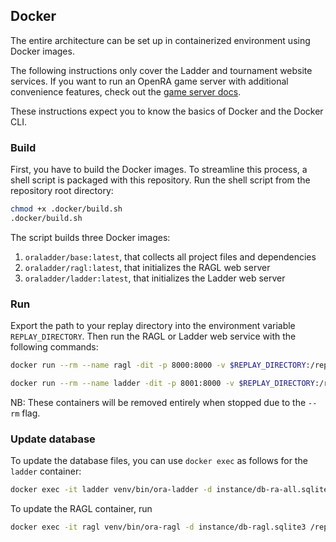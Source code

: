 ## Docker

The entire architecture can be set up in containerized environment using Docker images.

The following instructions only cover the Ladder and tournament website services. If you want to run an OpenRA game server with additional convenience features, check out the [game server docs](./ladder_server/README.md).

These instructions expect you to know the basics of Docker and the Docker CLI.

### Build

First, you have to build the Docker images. To streamline this process, a shell script
is packaged with this repository. Run the shell script from the repository root
directory:

```sh
chmod +x .docker/build.sh
.docker/build.sh
```

The script builds three Docker images:

1. `oraladder/base:latest`, that collects all project files and dependencies
2. `oraladder/ragl:latest`, that initializes the RAGL web server
3. `oraladder/ladder:latest`, that initializes the Ladder web server

### Run

Export the path to your replay directory into the environment variable
`REPLAY_DIRECTORY`. Then run the RAGL or Ladder web service with the following
commands:

```sh
docker run --rm --name ragl -dit -p 8000:8000 -v $REPLAY_DIRECTORY:/replays/:ro oraladder/ragl:latest
```

```sh
docker run --rm --name ladder -dit -p 8001:8000 -v $REPLAY_DIRECTORY:/replays/:ro oraladder/ladder:latest
```

NB: These containers will be removed entirely when stopped due to the `--rm` flag.

### Update database

To update the database files, you can use `docker exec` as follows for the
`ladder` container:

```sh
docker exec -it ladder venv/bin/ora-ladder -d instance/db-ra-all.sqlite3 /replays
```

To update the RAGL container, run

```sh
docker exec -it ragl venv/bin/ora-ragl -d instance/db-ragl.sqlite3 /replays
```
